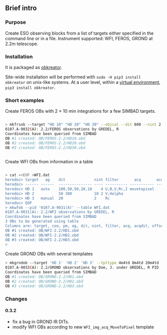 ## Brief intro

### Purpose

Create ESO observing blocks from a list of targets either specified in the command line or in a file. Instrument supported: WFI, FEROS, GROND at 2.2m telescope.

### Installation

It is packaged as [obkreator](https://pypi.org/project/obkreator/).

Site-wide installation will be performed with `sudo -H pip3 install obkreator` on unix-like systems. At a user level, within a [virtual environment](https://docs.python.org/3/library/venv.html "venv package"), `pip3 install obkreator`. 

### Short examples

Create FEROS OBs with 2 × 10 min integrations for a few SIMBAD targets.

```sh

> mkfrsob --target "HD 10" "HD 20" "HD 30" --objcal --dit 600 --nint 2 --pid '0107.A-9032(A)'
0107.A-9032(A): 2.2/FEROS observations by GREDEL, R
Coordinates have been queried from SIMBAD
OB #1 created: OB/FEROS-2.2/HD10.obd
OB #2 created: OB/FEROS-2.2/HD20.obd
OB #3 created: OB/FEROS-2.2/HD30.obd
 
```

Create WFI OBs from information in a table
```sh

> cat <<EOF >WFI.dat
heredoc> target   ag    dit             nint filter       acq       acqdit offsets
heredoc> ------ ------  --------------- ---- ---------- ----------- ------ -------------       
heredoc> HD 1   auto    100,50,50,20,10    4 U,B,V,Rc,I movetopixel    200
heredoc> HD 2           50 300          10 2 V,Halpha
heredoc> HD 3   manual  20              2    Rc                            10,20 900,900
heredoc> EOF
> mkwfob --pid '0107.A-9031(A)' --table WFI.dat
0107.A-9031(A): 2.2/WFI observations by GREDEL, R
Coordinates have been queried from SIMBAD
3 OBs to be generated using table
Columns are: target, coo, pm, ag, dit, nint, filter, acq, acqdit, offsets
OB #1 created: OB/WFI-2.2/HD1.obd
OB #2 created: OB/WFI-2.2/HD2.obd
OB #3 created: OB/WFI-2.2/HD3.obd
>
```

Create GROND OBs with several templates

```sh
> mkgrndob --target 'HD 1' 'HD 2' 'HD 3' --tpltype 4m4td 8m4td 20m4td --pid '0107.A-9033(A)' --pi 'Doe, J.'
0107.A-9033(A): 2.2/GROND observations by Doe, J. under GREDEL, R PID
Coordinates have been queried from SIMBAD
OB #1 created: OB/GROND-2.2/HD1.obd
OB #2 created: OB/GROND-2.2/HD2.obd
OB #3 created: OB/GROND-2.2/HD3.obd
```

### Changes
 
#### 0.3.2

* fix a bug in GROND IR DITs.
* modify WFI OBs according to new `WFI_img_acq_MoveToPixel` template
